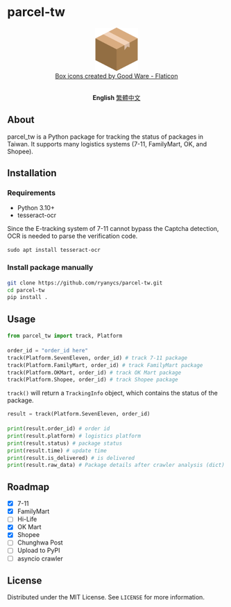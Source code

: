 # parcel-tw

<p align="center">
    <img src="img/box.png" width=100><br>
    <a href="https://www.flaticon.com/free-icons/box" title="box icons">Box icons created by Good Ware - Flaticon</a>
</p>

<p align="center">
    <img href="https://img.shields.io/github/license/ryanycs/parcel-tw" alt=""><br>
    <b>English</b> <a href="doc/README_zh-tw.md">繁體中文</a>
</p>

## About

parcel_tw is a Python package for tracking the status of packages in Taiwan. It supports many logistics systems (7-11, FamilyMart, OK, and Shopee).

## Installation

### Requirements

- Python 3.10+
- tesseract-ocr

Since the E-tracking system of 7-11 cannot bypass the Captcha detection, OCR is needed to parse the verification code.

```sudo apt install tesseract-ocr```

### Install package manually

```bash
git clone https://github.com/ryanycs/parcel-tw.git
cd parcel-tw
pip install .
```

## Usage

```python
from parcel_tw import track, Platform

order_id = "order_id here"
track(Platform.SevenEleven, order_id) # track 7-11 package
track(Platform.FamilyMart, order_id) # track FamilyMart package
track(Platform.OKMart, order_id) # track OK Mart package
track(Platform.Shopee, order_id) # track Shopee package
```

`track()` will return a `TrackingInfo` object, which contains the status of the package.

```python
result = track(Platform.SevenEleven, order_id)

print(result.order_id) # order id
print(result.platform) # logistics platform
print(result.status) # package status
print(result.time) # update time
print(result.is_delivered) # is delivered
print(result.raw_data) # Package details after crawler analysis (dict)
```

## Roadmap

- [x] 7-11
- [x] FamilyMart
- [ ] Hi-Life
- [x] OK Mart
- [x] Shopee
- [ ] Chunghwa Post
- [ ] Upload to PyPI
- [ ] asyncio crawler

## License

Distributed under the MIT License. See `LICENSE` for more information.
